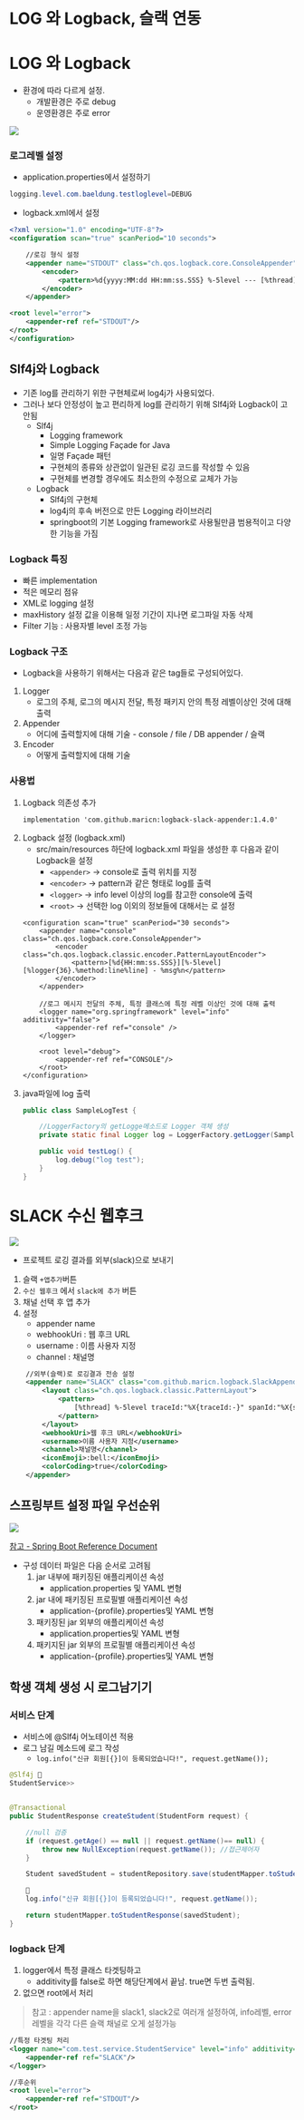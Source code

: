 # LOG 와 Logback, 슬랙 연동

# LOG 와 Logback
- 환경에 따라 다르게 설정. 
    - 개발환경은 주로 debug
    - 운영환경은 주로 error

![](https://i.imgur.com/cAoTrQs.png)

### 로그레벨 설정

-  application.properties에서 설정하기
```java
logging.level.com.baeldung.testloglevel=DEBUG
```
- logback.xml에서 설정
```xml
<?xml version="1.0" encoding="UTF-8"?>
<configuration scan="true" scanPeriod="10 seconds">

    //로깅 형식 설정
    <appender name="STDOUT" class="ch.qos.logback.core.ConsoleAppender">
        <encoder>
            <pattern>%d{yyyy:MM:dd HH:mm:ss.SSS} %-5level --- [%thread] %logger{35} : %msg %n</pattern>
        </encoder>
    </appender>

<root level="error">
    <appender-ref ref="STDOUT"/>
</root>
</configuration>
```

## Slf4j와 Logback
- 기존 log를 관리하기 위한 구현체로써 log4j가 사용되었다. 
- 그러나 보다 안정성이 높고 편리하게 log를 관리하기 위해 Slf4j와 Logback이 고안됨
    - Slf4j
        - Logging framework
        - Simple Logging Façade for Java 
        - 일명 Façade  패턴
        - 구현체의 종류와 상관없이 일관된 로깅 코드를 작성할 수 있음
        - 구현체를 변경할 경우에도 최소한의 수정으로 교체가 가능
    - Logback
        - Slf4j의 구현체
        - log4j의 후속 버전으로 만든 Logging 라이브러리
        - springboot의 기본 Logging framework로 사용될만큼 범용적이고 다양한 기능을 가짐

### Logback 특징
- 빠른 implementation
- 적은 메모리 점유
- XML로 logging 설정
- maxHistory 설정 값을 이용해 일정 기간이 지나면 로그파일 자동 삭제
- Filter 기능 : 사용자별 level 조정 가능

### Logback 구조
- Logback을 사용하기 위해서는 다음과 같은 tag들로 구성되어있다.
1. Logger 
    - 로그의 주체, 로그의 메시지 전달, 특정 패키지 안의 특정 레벨이상인 것에 대해 출력
2. Appender 
    - 어디에 출력할지에 대해 기술 - console / file / DB appender / 슬랙
3. Encoder 
    - 어떻게 출력할지에 대해 기술

### 사용법
1. Logback 의존성 추가
    ```
    implementation 'com.github.maricn:logback-slack-appender:1.4.0'
    ```
2. Logback 설정 (logback.xml)
    - src/main/resources 하단에 logback.xml 파일을 생성한 후 다음과 같이 Logback을 설정
        - `<appender>` -> console로 출력 위치를 지정
        - `<encoder>` -> pattern과 같은 형태로 log를 출력
        - `<logger>` -> info level 이상의 log를 참고한 console에 출력
        - `<root>` -> 선택한 log 이외의 정보들에 대해서는 <root>로 설정
    ```
    <configuration scan="true" scanPeriod="30 seconds">
        <appender name="console" class="ch.qos.logback.core.ConsoleAppender">
            <encoder class="ch.qos.logback.classic.encoder.PatternLayoutEncoder">
                <pattern>[%d{HH:mm:ss.SSS}][%-5level][%logger{36}.%method:line%line] - %msg%n</pattern>
            </encoder>
        </appender>

        //로그 메시지 전달의 주체, 특정 클래스에 특정 레벨 이상인 것에 대해 출력
        <logger name="org.springframework" level="info" additivity="false">
            <appender-ref ref="console" />
        </logger>

        <root level="debug">
            <appender-ref ref="CONSOLE"/>
        </root>
    </configuration>
    ```
3. java파일에 log 출력
    ```java
    public class SampleLogTest {
 
        //LoggerFactory의 getLogge메소드로 Logger 객체 생성
        private static final Logger log = LoggerFactory.getLogger(SampleLogTest.class);
    
        public void testLog() {
            log.debug("log test");
        }
    }
    ```


# SLACK 수신 웹후크
![](https://i.imgur.com/KyAZJbJ.png)
- 프로젝트 로깅 결과를 외부(slack)으로 보내기
1. 슬랙 `+앱추가`버튼
2. `수신 웹후크` 에서 `slack에 추가` 버튼
3. 채널 선택 후 앱 추가
4. 설정 
    - appender name
    - webhookUri : 웹 후크 URL
    - username : 이름 사용자 지정
    - channel : 채널명
```xml
    //외부(슬랙)로 로깅결과 전송 설정
    <appender name="SLACK" class="com.github.maricn.logback.SlackAppender">
        <layout class="ch.qos.logback.classic.PatternLayout">
            <pattern>
                [%thread] %-5level traceId:"%X{traceId:-}" spanId:"%X{spanId:-}"%n%msg%n
            </pattern>
        </layout>
        <webhookUri>웹 후크 URL</webhookUri>
        <username>이름 사용자 지정</username>
        <channel>채널명</channel>
        <iconEmoji>:bell:</iconEmoji>
        <colorCoding>true</colorCoding>
    </appender>
```    

## 스프링부트 설정 파일 우선순위
![](https://i.imgur.com/AIOrBmO.png)

[참고 - Spring Boot Reference Document](https://docs.spring.io/spring-boot/docs/2.7.0/reference/htmlsingle/#features.external-config)
- 구성 데이터 파일은 다음 순서로 고려됨
    1. jar 내부에 패키징된 애플리케이션 속성
        - application.properties 및 YAML 변형
    2. jar 내에 패키징된 프로필별 애플리케이션 속성
        - application-{profile}.properties및 YAML 변형
    3. 패키징된 jar 외부의 애플리케이션 속성
        - application.properties및 YAML 변형
    4. 패키지된 jar 외부의 프로필별 애플리케이션 속성
        - application-{profile}.properties및 YAML 변형

## 학생 객체 생성 시 로그남기기

### 서비스 단계
- 서비스에 @Slf4j 어노테이션 적용
- 로그 남길 메소드에 로그 작성
    - ```log.info("신규 회원[{}]이 등록되었습니다!", request.getName());```
```java
@Slf4j 🧩
StudentService>>


@Transactional
public StudentResponse createStudent(StudentForm request) {

    //null 검증
    if (request.getAge() == null || request.getName()== null) {
        throw new NullException(request.getName()); //접근제어자
    }

    Student savedStudent = studentRepository.save(studentMapper.toStudent(request));

    🧩
    log.info("신규 회원[{}]이 등록되었습니다!", request.getName());

    return studentMapper.toStudentResponse(savedStudent);
}
```
### logback 단계
1. logger에서 특정 클래스 타겟팅하고
    - additivity를 false로 하면 해당단계에서 끝남. true면 두번 출력됨. 
2. 없으면 root에서 처리
> 참고 :
> appender name을 slack1, slack2로 여러개 설정하여, info레벨, error레벨을 각각 다른 슬랙 채널로 오게 설정가능
```xml
//특정 타겟팅 처리
<logger name="com.test.service.StudentService" level="info" additivity="false">
    <appender-ref ref="SLACK"/>
</logger>

//후순위
<root level="error">
    <appender-ref ref="STDOUT"/>
</root>
```
